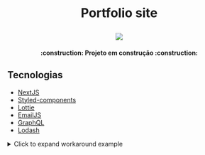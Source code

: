 <h1 align="center">
  <p>Portfolio site</p>
  <img src="https://github.com/joseallef/Jose_Allef_JAMStackAlura/blob/master/src/assets/gifPortfolio.gif">  
</h1>

<h4 align="center"> 
    :construction:  Projeto em construção  :construction:
</h4>




## Tecnologias

- [NextJS](https://nextjs.org/)
- [Styled-components](https://styled-components.com/)
- [Lottie](https://www.npmjs.com/package/lottie-web)
- [EmailJS](https://www.emailjs.com/)
- [GraphQL](https://graphcdn.io/)
- [Lodash](https://www.npmjs.com/package/lodash)



















<details>
<summary>Click to expand workaround example</summary>
<br />

**components/StyledLink.js**

```javascript
import Link from 'next/link'
import styled from 'styled-components'

const StyledLink = ({ as, children, className, href }) => (
  <Link href={href} as={as} passHref>
    <a className={className}>{children}</a>
  </Link>
)

export default styled(StyledLink)`
  color: #0075e0;
  text-decoration: none;
  transition: all 0.2s ease-in-out;

  &:hover {
    color: #40a9ff;
  }

  &:focus {
    color: #40a9ff;
    outline: none;
    border: 0;
  }
`
```

**pages/index.js**

```javascript
import StyledLink from '../components/StyledLink'

export default () => (
  <StyledLink href="/post/[pid]" forwardedAs="/post/abc">
    First post
  </StyledLink>
)
```

</details>
